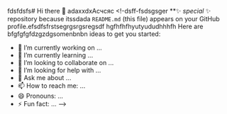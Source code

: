 fdsfdsfs# Hi there 👋
adaxxdxAсчсяс
<!-dsff-fsdsgsger
**✨ _special_ ✨ repository because itssdada `README.md` (this file) appears on your GitHub profile.efsdfsfrstsegrgsrgsregsdf
hgfhfhfhyutyududhhhfh
Here are bfgfgfgfdzgzdgsomenbnbn ideas to get you started:

- 🔭 I’m currently working on ...
- 🌱 I’m currently learning ...
- 👯 I’m looking to collaborate on ...
- 🤔 I’m looking for help with ...
- 💬 Ask me about ...
- 📫 How to reach me: ...
- 😄 Pronouns: ...
- ⚡ Fun fact: ...
-->
